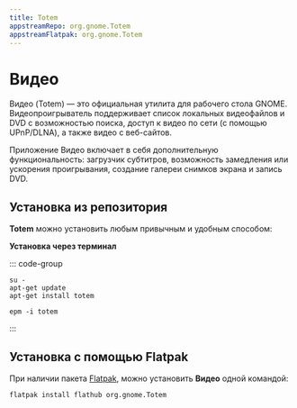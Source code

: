 ```yaml
---
title: Totem
appstreamRepo: org.gnome.Totem
appstreamFlatpak: org.gnome.Totem
---
```


# Видео

Видео (Totem) — это официальная утилита для рабочего стола GNOME. Видеопроигрыватель поддерживает список локальных видеофайлов и DVD с возможностью поиска, доступ к видео по сети (с помощью UPnP/DLNA), а также видео с веб-сайтов.

Приложение Видео включает в себя дополнительную функциональность: загрузчик субтитров, возможность замедления или ускорения проигрывания, создание галереи снимков экрана и запись DVD.

## Установка из репозитория

**Totem** можно установить любым привычным и удобным способом:

<!--@include: ./parts/install/software-repo.md-->

**Установка через терминал**

::: code-group

```shell[apt-get]
su -
apt-get update
apt-get install totem
```
```shell[epm]
epm -i totem
```
:::

## Установка c помощью Flatpak

При наличии пакета [Flatpak](/flatpak), можно установить **Видео** одной командой:

```shell
flatpak install flathub org.gnome.Totem
```

<!--@include: ./parts/install/software-flatpak.md-->